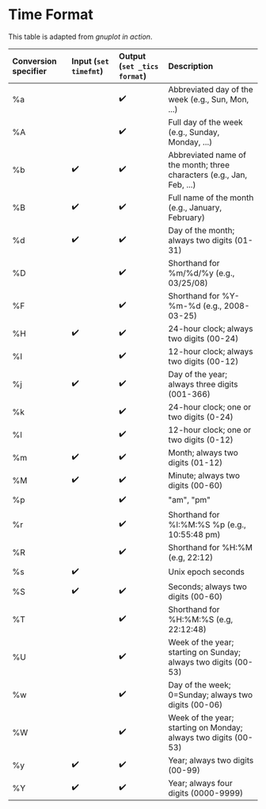 # Time Format

This table is adapted from *gnuplot in action*.

| Conversion specifier | Input (`set timefmt`) | Output (`set _tics format`) | Description                                                           |
| :------------------- | :-------------------- | :-------------------------- | :-------------------------------------------------------------------- |
| %a                   |                       | ✔️                        | Abbreviated day of the week (e.g., Sun, Mon, ...)                     |
| %A                   |                       | ✔️                        | Full day of the week (e.g., Sunday, Monday, ...)                      |
| %b                   | ✔️                  | ✔️                        | Abbreviated name of the month; three characters (e.g., Jan, Feb, ...) |
| %B                   | ✔️                  | ✔️                        | Full name of the month (e.g., January, February)                      |
| %d                   | ✔️                  | ✔️                        | Day of the month; always two digits (01-31)                           |
| %D                   |                       | ✔️                        | Shorthand for %m/%d/%y (e.g., 03/25/08)                               |
| %F                   |                       | ✔️                        | Shorthand for %Y-%m-%d (e.g., 2008-03-25)                             |
| %H | ✔️ | ✔️ | 24-hour clock; always two digits (00-24) |
| %I |   | ✔️ | 12-hour clock; always two digits (00-12) |
| %j | ✔️ | ✔️ | Day of the year; always three digits (001-366) |
| %k |   | ✔️ | 24-hour clock; one or two digits (0-24) |
| %l |   | ✔️ | 12-hour clock; one or two digits (0-12) |
| %m | ✔️ | ✔️ | Month; always two digits (01-12) |
| %M | ✔️ | ✔️ | Minute; always two digits (00-60) |
| %p |   | ✔️ | "am", "pm" |
| %r |   | ✔️ | Shorthand for %I:%M:%S %p (e.g., 10:55:48 pm) |
| %R |   | ✔️ | Shorthand for %H:%M (e.g, 22:12)
| %s | ✔️ |   | Unix epoch seconds |
| %S | ✔️ | ✔️ | Seconds; always two digits (00-60) |
| %T |  | ✔️ | Shorthand for %H:%M:%S (e.g, 22:12:48) |
| %U |  | ✔️ | Week of the year; starting on Sunday; always two digits (00-53) |
| %w |  | ✔️ | Day of the week; 0=Sunday; always two digits (00-06) |
| %W |  |  ✔️ | Week of the year; starting on Monday; always two digits (00-53) |
| %y | ✔️ | ✔️ | Year; always two digits (00-99) |
| %Y | ✔️ | ✔️ | Year; always four digits (0000-9999) |
